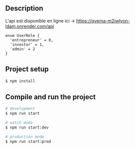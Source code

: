 ## Description

L'api est disponible en ligne ici → https://qvema-m2iwlyon-ldam.onrender.com/api

```TS
enum UserRole {
  'entrepreneur' = 0,
  'investor' = 1,
  'admin' = 2
}
```

## Project setup

```bash
$ npm install
```

## Compile and run the project

```bash
# development
$ npm run start

# watch mode
$ npm run start:dev

# production mode
$ npm run start:prod
```

